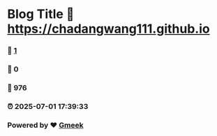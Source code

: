# Blog Title :link: https://chadangwang111.github.io 
### :page_facing_up: [1](https://chadangwang111.github.io/tag.html) 
### :speech_balloon: 0 
### :hibiscus: 976 
### :alarm_clock: 2025-07-01 17:39:33 
### Powered by :heart: [Gmeek](https://github.com/Meekdai/Gmeek)
